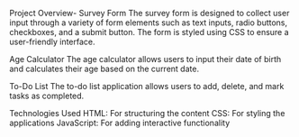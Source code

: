 Project Overview-
Survey Form
The survey form is designed to collect user input through a variety of form elements such as text inputs, radio buttons, checkboxes, and a submit button. The form is styled using CSS to ensure a user-friendly interface.


Age Calculator
The age calculator allows users to input their date of birth and calculates their age based on the current date.


To-Do List
The to-do list application allows users to add, delete, and mark tasks as completed.

Technologies Used
HTML: For structuring the content
CSS: For styling the applications
JavaScript: For adding interactive functionality
